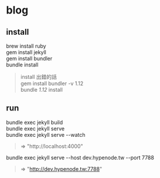 # blog

## install
brew install ruby  
gem install jekyll  
gem install bundler  
bundle install  
> install 出錯的話  
    gem install bundler -v 1.12  
    bundle _1.12_ install

## run
bundle exec jekyll build  
bundle exec jekyll serve  
bundle exec jekyll serve --watch  
> => "http://localhost:4000"

bundle exec jekyll serve --host dev.hypenode.tw --port 7788
> => "http://dev.hypenode.tw:7788"